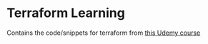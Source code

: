 # Terraform Learning

Contains the code/snippets for terraform from [this Udemy course](https://www.udemy.com/course/learn-devops-infrastructure-automation-with-terraform/)